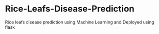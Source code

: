 # Rice-Leafs-Disease-Prediction
Rice leafs disease prediction using Machine Learning and Deployed using flask
